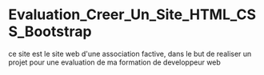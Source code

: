 # Evaluation_Creer_Un_Site_HTML_CSS_Bootstrap
ce site est le site web d'une association factive, dans le but de realiser un projet pour une evaluation de ma formation de developpeur web
